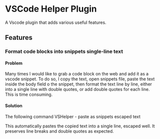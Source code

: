 # VSCode Helper Plugin

A Vscode plugin that adds various useful features. 

## Features


### Format code blocks into snippets single-line text 

#### Problem 

Many times I would like to grab a code block on the web and add it as a vscode snippet. 
To do so, I copy the text, open snippets file, paste the text inside the body field o the snippet, then format the text line by line, either into a single line with double quotes, or add double quotes for each line. This is time consuming. 

#### Solution 

The following command
VSHelper - paste as snippets escaped text

This automatically pastes the copied text into a single line, escaped well. 
It preserves line breaks and double quotes as expected. 
